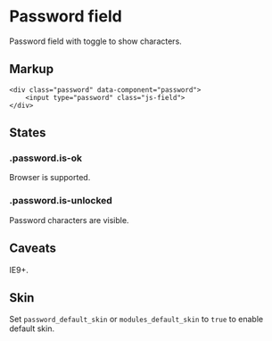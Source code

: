 # Password field

Password field with toggle to show characters.


## Markup

	<div class="password" data-component="password">
		<input type="password" class="js-field">
	</div>


## States

### .password.is-ok

Browser is supported.

### .password.is-unlocked

Password characters are visible.


## Caveats

IE9+.


## Skin

Set `password_default_skin` or `modules_default_skin` to `true` to enable default skin.

